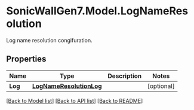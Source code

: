 # SonicWallGen7.Model.LogNameResolution
Log name resolution congifuration.

## Properties

Name | Type | Description | Notes
------------ | ------------- | ------------- | -------------
**Log** | [**LogNameResolutionLog**](LogNameResolutionLog.md) |  | [optional] 

[[Back to Model list]](../README.md#documentation-for-models) [[Back to API list]](../README.md#documentation-for-api-endpoints) [[Back to README]](../README.md)

